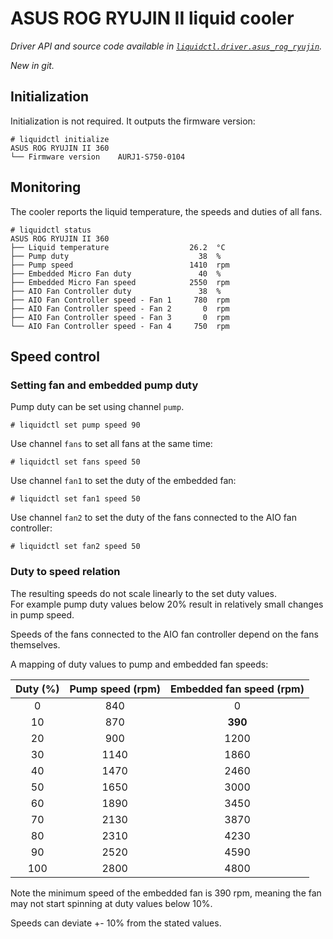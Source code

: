 # ASUS ROG RYUJIN II liquid cooler
_Driver API and source code available in [`liquidctl.driver.asus_rog_ryujin`](../liquidctl/driver/asus_rog_ryujin.py)._

_New in git._<br>

## Initialization

Initialization is not required. It outputs the firmware version:

```
# liquidctl initialize
ASUS ROG RYUJIN II 360
└── Firmware version    AURJ1-S750-0104
```


## Monitoring

The cooler reports the liquid temperature, the speeds and duties of all fans.

```
# liquidctl status
ASUS ROG RYUJIN II 360
├── Liquid temperature                  26.2  °C
├── Pump duty                             38  %
├── Pump speed                          1410  rpm
├── Embedded Micro Fan duty               40  %
├── Embedded Micro Fan speed            2550  rpm
├── AIO Fan Controller duty               38  %
├── AIO Fan Controller speed - Fan 1     780  rpm
├── AIO Fan Controller speed - Fan 2       0  rpm
├── AIO Fan Controller speed - Fan 3       0  rpm
└── AIO Fan Controller speed - Fan 4     750  rpm
```


## Speed control

### Setting fan and embedded pump duty

Pump duty can be set using channel `pump`.

```
# liquidctl set pump speed 90
```

Use channel `fans` to set all fans at the same time:

```
# liquidctl set fans speed 50
```

Use channel `fan1` to set the duty of the embedded fan:

```
# liquidctl set fan1 speed 50
```

Use channel `fan2` to set the duty of the fans connected to the AIO fan controller:

```
# liquidctl set fan2 speed 50
```

### Duty to speed relation

The resulting speeds do not scale linearly to the set duty values.  
For example pump duty values below 20%
result in relatively small changes in pump speed.

Speeds of the fans connected to the AIO fan controller depend on the fans themselves.

A mapping of duty values to pump and embedded fan speeds:

| Duty (%) | Pump speed (rpm) | Embedded fan speed (rpm) |
|:---:|:---:|:---:|
| 0 | 840 | 0 |
| 10 | 870 | **390** |
| 20 | 900 | 1200 |
| 30 | 1140 | 1860 |
| 40 | 1470 | 2460 |
| 50 | 1650 | 3000 |
| 60 | 1890 | 3450 |
| 70 | 2130 | 3870 |
| 80 | 2310 | 4230 |
| 90 | 2520 | 4590 |
| 100 | 2800 | 4800 |

Note the minimum speed of the embedded fan is 390 rpm,
meaning the fan may not start spinning at duty values below 10%.

Speeds can deviate +- 10% from the stated values.
